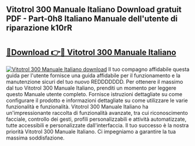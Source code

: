 ## Vitotrol 300 Manuale Italiano Download gratuit PDF - Part-0h8 Italiano Manuale dell'utente di riparazione k10rR

# <h2><a href="http://dfgeahe.blite.top/?on=Vitotrol+300+Manuale+Italiano">🔗Download 👉🔴 Vitotrol 300 Manuale Italiano</a></h2>

[![Vitotrol 300 Manuale Italiano download](https://i.imgur.com/lujVjoI.png)](http://dfgeahe.blite.top/?on=Vitotrol+300+Manuale+Italiano)
Il tuo compagno affidabile questa guida per l'utente fornisce una guida affidabile per il funzionamento e la manutenzione sicuri del tuo nuovo REDDDDDDD. Per ottenere il massimo dal tuo Vitotrol 300 Manuale Italiano, prenditi un momento per leggere questo Manuale utente completo. Fornisce istruzioni dettagliate su come configurare il prodotto e informazioni dettagliate su come utilizzare le varie funzionalità e funzionalità. Vitotrol 300 Manuale Italiano ha un'impressionante raccolta di funzionalità avanzate, tra cui riconoscimento facciale, controllo dei gesti, profili personalizzabili e attività automatizzate, tutte accessibili e personalizzate dall'interfaccia. Il tuo successo è la nostra priorità Vitotrol 300 Manuale Italiano. Ci impegniamo a garantire la tua massima soddisfazione.
